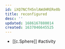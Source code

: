 ```yaml
---
id: iXQ7NCfH5nlAWdHRERe0b
title: reconfigured
desc: ''
updated: 1686167880014
created: 1637046645525
---
```


- [[c.Sphere]] #activity

